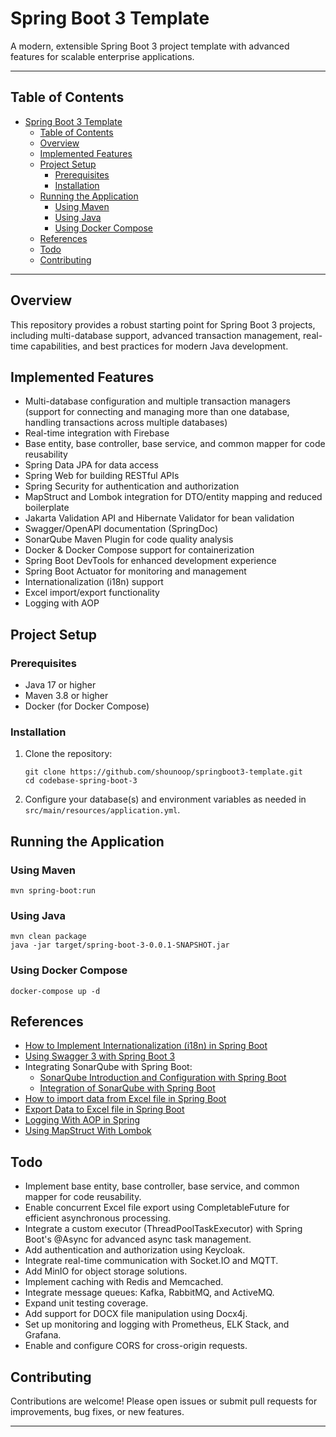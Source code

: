 # Spring Boot 3 Template

A modern, extensible Spring Boot 3 project template with advanced features for scalable enterprise applications.

---

## Table of Contents
- [Spring Boot 3 Template](#spring-boot-3-template)
  - [Table of Contents](#table-of-contents)
  - [Overview](#overview)
  - [Implemented Features](#implemented-features)
  - [Project Setup](#project-setup)
    - [Prerequisites](#prerequisites)
    - [Installation](#installation)
  - [Running the Application](#running-the-application)
    - [Using Maven](#using-maven)
    - [Using Java](#using-java)
    - [Using Docker Compose](#using-docker-compose)
  - [References](#references)
  - [Todo](#todo)
  - [Contributing](#contributing)

---

## Overview
This repository provides a robust starting point for Spring Boot 3 projects, including multi-database support, advanced transaction management, real-time capabilities, and best practices for modern Java development.

## Implemented Features
- Multi-database configuration and multiple transaction managers (support for connecting and managing more than one database, handling transactions across multiple databases)
- Real-time integration with Firebase
- Base entity, base controller, base service, and common mapper for code reusability
- Spring Data JPA for data access
- Spring Web for building RESTful APIs
- Spring Security for authentication and authorization
- MapStruct and Lombok integration for DTO/entity mapping and reduced boilerplate
- Jakarta Validation API and Hibernate Validator for bean validation
- Swagger/OpenAPI documentation (SpringDoc)
- SonarQube Maven Plugin for code quality analysis
- Docker & Docker Compose support for containerization
- Spring Boot DevTools for enhanced development experience
- Spring Boot Actuator for monitoring and management
- Internationalization (i18n) support
- Excel import/export functionality
- Logging with AOP

## Project Setup
### Prerequisites
- Java 17 or higher
- Maven 3.8 or higher
- Docker (for Docker Compose)

### Installation
1. Clone the repository:
   ```shell
   git clone https://github.com/shounoop/springboot3-template.git
   cd codebase-spring-boot-3
   ```
2. Configure your database(s) and environment variables as needed in `src/main/resources/application.yml`.

## Running the Application
### Using Maven
```shell
mvn spring-boot:run
```

### Using Java
```shell
mvn clean package
java -jar target/spring-boot-3-0.0.1-SNAPSHOT.jar
```

### Using Docker Compose
```shell
docker-compose up -d
```

## References
- [How to Implement Internationalization (i18n) in Spring Boot](https://medium.com/@AlexanderObregon/how-to-implement-internationalization-i18n-in-spring-boot-aea2c62c1bfa)
- [Using Swagger 3 with Spring Boot 3](https://www.bezkoder.com/spring-boot-swagger-3/?__cf_chl_tk=H7lF7qCwws2LOul_nVp36MPgmCCdPMjo4HtsvwERhpE-1734493690-1.0.1.1-c2FoQOS9_7UG6qU4sDjL775zZFSYzCzFA.dS4XKR2g4)
- Integrating SonarQube with Spring Boot:
  - [SonarQube Introduction and Configuration with Spring Boot](https://medium.com/@salvipriya97/sonarqube-introduction-and-configuration-with-spring-boot-project-6fb92f4fe268)
  - [Integration of SonarQube with Spring Boot](https://www.geeksforgeeks.org/integration-of-sonarqube-with-springboot/)
- [How to import data from Excel file in Spring Boot](https://springjava.com/spring-boot/how-to-import-data-from-excel-file-in-spring-boot)
- [Export Data to Excel file in Spring Boot](https://springjava.com/spring-boot/export-data-to-excel-file-in-spring-boot)
- [Logging With AOP in Spring](https://www.baeldung.com/spring-aspect-oriented-programming-logging)
- [Using MapStruct With Lombok](https://www.baeldung.com/java-mapstruct-lombok)

## Todo
- Implement base entity, base controller, base service, and common mapper for code reusability.
- Enable concurrent Excel file export using CompletableFuture for efficient asynchronous processing.
- Integrate a custom executor (ThreadPoolTaskExecutor) with Spring Boot's @Async for advanced async task management.
- Add authentication and authorization using Keycloak.
- Integrate real-time communication with Socket.IO and MQTT.
- Add MinIO for object storage solutions.
- Implement caching with Redis and Memcached.
- Integrate message queues: Kafka, RabbitMQ, and ActiveMQ.
- Expand unit testing coverage.
- Add support for DOCX file manipulation using Docx4j.
- Set up monitoring and logging with Prometheus, ELK Stack, and Grafana.
- Enable and configure CORS for cross-origin requests.

## Contributing
Contributions are welcome! Please open issues or submit pull requests for improvements, bug fixes, or new features.

---
